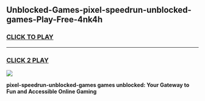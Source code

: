 
## Unblocked-Games-pixel-speedrun-unblocked-games-Play-Free-4nk4h
<h3>
<a href="https://premium76.site?title=pixel-speedrun-unblocked-games&ref=18A">CLICK TO PLAY</a></h3>
<hr>

<h3>
<a href="https://premium76.site?title=pixel-speedrun-unblocked-games&ref=18A">CLICK 2 PLAY</a>
  
</h3>

<a href="https://premium76.site?title=pixel-speedrun-unblocked-games&ref=18A"><img src="https://clearcache.store/games.png"></a>


**pixel-speedrun-unblocked-games games unblocked: Your Gateway to Fun and Accessible Online Gaming**
